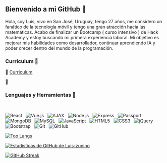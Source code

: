 ## Bienvenido a mi GitHub 👋

Hola, soy Luis, vivo en San José, Uruguay, tengo 27 años, me considero un fanático de la tecnología móvil y tengo una gran atracción hacia las matemáticas. Acabo de finalizar un Bootcamp ( curso intensivo ) de Hack Academy y estoy buscando mi primera experiencia laboral. Mi objetivo es mejorar mis habilidades como desarrollador, continuar aprendiendo IA y poder crecer dentro del mundo de la programación.

### Curriculum 👀

📝 <a target="_blank" href="https://www.canva.com/design/DAErr_C5T50/view">Curriculum</a>

🌱

### Lenguajes y Herramientas 🔧

<br>

![React](https://img.shields.io/badge/-React-black?logo=React&style=social)&nbsp;&nbsp;
![Vue.js](https://img.shields.io/badge/-Vue.js-black?logo=Vue.js&style=social)&nbsp;&nbsp;
![AJAX](https://img.shields.io/badge/-AJAX-black?logo=AJAX&style=social)&nbsp;&nbsp;
![Node.js](https://img.shields.io/badge/-Node.js-black?logo=node.js&style=social)&nbsp;&nbsp;
![Express](https://img.shields.io/badge/-Express-black?logo=Express&style=social)&nbsp;&nbsp;
![Passport](https://img.shields.io/badge/-Passport-black?logo=Passport&style=social)&nbsp;&nbsp;
![MongoDB](https://img.shields.io/badge/-MongoDB-black?logo=MongoDB&style=social)&nbsp;&nbsp;
![MySQL](https://img.shields.io/badge/-MySQL-black?logo=mysql&style=social)&nbsp;&nbsp;
![JavaScript](https://img.shields.io/badge/-JavaScript-black?logo=javascript&style=social)&nbsp;&nbsp;
![HTML5](https://img.shields.io/badge/-HTML5-black?logo=html5&style=social)&nbsp;&nbsp;
![CSS3](https://img.shields.io/badge/-CSS3-black?logo=css3&style=social)&nbsp;&nbsp;
![jQuery](https://img.shields.io/badge/-jQuery-black?logo=jquery&style=social)&nbsp;&nbsp;
![Bootstrap](https://img.shields.io/badge/-Bootstrap-black?logo=bootstrap&style=social)&nbsp;&nbsp;
![Git](https://img.shields.io/badge/-Git-black?logo=git&style=social)&nbsp;&nbsp;
![GitHub](https://img.shields.io/badge/-GitHub-black?logo=github&style=social)&nbsp;&nbsp;

[![Top Langs](https://github-readme-stats.vercel.app/api/top-langs/?username=luis-zunino&&theme=dark&layout=compact)](https://github.com/luis-zunino/github-readme-stats)

[![Estadísticas de GitHub de Luis-zunino](https://github-readme-stats.vercel.app/api?username=luis-zunino&count_private=true&theme=dark&show_icons=true)](https://github.com/luis-zunino/github-readme-stats)

[![GitHub Streak](https://github-readme-streak-stats.herokuapp.com?user=luis-zunino&theme=dark&date_format=M%20j%5B%2C%20Y%5D)](https://git.io/streak-stats)
